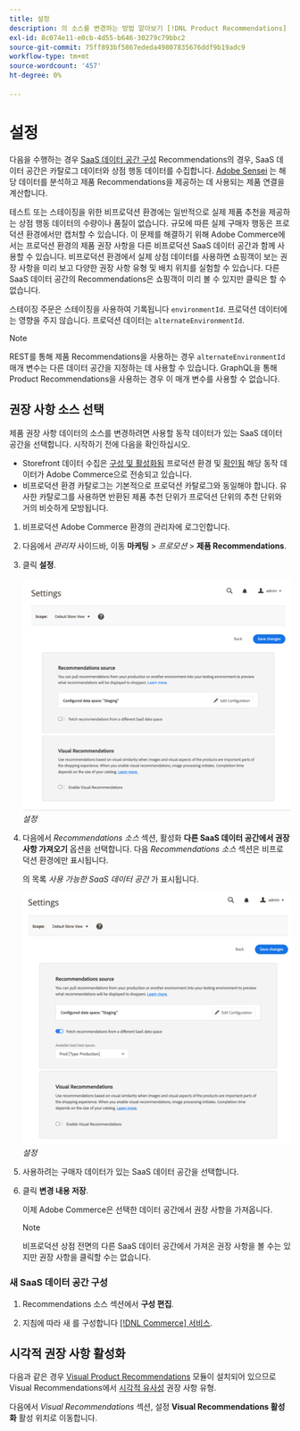 ```yaml
---
title: 설정
description: 의 소스를 변경하는 방법 알아보기 [!DNL Product Recommendations] 데이터 및 시각적 권장 사항을 활성화하는 방법.
exl-id: 8c074e11-e0cb-4d55-b646-30279c79bbc2
source-git-commit: 75ff893bf5867ededa49807835676ddf9b19adc9
workflow-type: tm+mt
source-wordcount: '457'
ht-degree: 0%

---
```


# 설정

다음을 수행하는 경우 [SaaS 데이터 공간 구성](https://experienceleague.adobe.com/docs/commerce-admin/config/services/saas.html) Recommendations의 경우, SaaS 데이터 공간은 카탈로그 데이터와 상점 행동 데이터를 수집합니다. [Adobe Sensei](https://www.adobe.com/sensei.html) 는 해당 데이터를 분석하고 제품 Recommendations을 제공하는 데 사용되는 제품 연결을 계산합니다.

테스트 또는 스테이징을 위한 비프로덕션 환경에는 일반적으로 실제 제품 추천을 제공하는 상점 행동 데이터의 수량이나 품질이 없습니다. 규모에 따른 실제 구매자 행동은 프로덕션 환경에서만 캡처할 수 있습니다. 이 문제를 해결하기 위해 Adobe Commerce에서는 프로덕션 환경의 제품 권장 사항을 다른 비프로덕션 SaaS 데이터 공간과 함께 사용할 수 있습니다. 비프로덕션 환경에서 실제 상점 데이터를 사용하면 쇼핑객이 보는 권장 사항을 미리 보고 다양한 권장 사항 유형 및 배치 위치를 실험할 수 있습니다. 다른 SaaS 데이터 공간의 Recommendations은 쇼핑객이 미리 볼 수 있지만 클릭은 할 수 없습니다.

스테이징 주문은 스테이징을 사용하여 기록됩니다 `environmentId`. 프로덕션 데이터에는 영향을 주지 않습니다. 프로덕션 데이터는 `alternateEnvironmentId`.

>[!NOTE]
>
>REST를 통해 제품 Recommendations을 사용하는 경우 `alternateEnvironmentId` 매개 변수는 다른 데이터 공간을 지정하는 데 사용할 수 있습니다. GraphQL을 통해 Product Recommendations을 사용하는 경우 이 매개 변수를 사용할 수 없습니다.

## 권장 사항 소스 선택

제품 권장 사항 데이터의 소스를 변경하려면 사용할 동작 데이터가 있는 SaaS 데이터 공간을 선택합니다. 시작하기 전에 다음을 확인하십시오.

- Storefront 데이터 수집은 [구성 및 활성화됨](install-configure.md) 프로덕션 환경 및 [확인됨](verify.md) 해당 동작 데이터가 Adobe Commerce으로 전송되고 있습니다.
- 비프로덕션 환경 카탈로그는 기본적으로 프로덕션 카탈로그와 동일해야 합니다. 유사한 카탈로그를 사용하면 반환된 제품 추천 단위가 프로덕션 단위의 추천 단위와 거의 비슷하게 모방됩니다.

1. 비프로덕션 Adobe Commerce 환경의 관리자에 로그인합니다.

1. 다음에서 _관리자_ 사이드바, 이동 **마케팅** > _프로모션_ > **제품 Recommendations**.

1. 클릭 **설정**.

   ![제품 추천 설정](assets/settings.png)
   _설정_

1. 다음에서 _Recommendations 소스_ 섹션, 활성화 **다른 SaaS 데이터 공간에서 권장 사항 가져오기** 옵션을 선택합니다. 다음 _Recommendations 소스_ 섹션은 비프로덕션 환경에만 표시됩니다.

   의 목록 _사용 가능한 SaaS 데이터 공간_ 가 표시됩니다.

   ![제품 추천 설정](assets/settings-select-saas.png)
   _설정_

1. 사용하려는 구매자 데이터가 있는 SaaS 데이터 공간을 선택합니다.

1. 클릭 **변경 내용 저장**.

   이제 Adobe Commerce은 선택한 데이터 공간에서 권장 사항을 가져옵니다.

   >[!NOTE]
   >
   > 비프로덕션 상점 전면의 다른 SaaS 데이터 공간에서 가져온 권장 사항을 볼 수는 있지만 권장 사항을 클릭할 수는 없습니다.

### 새 SaaS 데이터 공간 구성

1. Recommendations 소스 섹션에서 **구성 편집**.

1. 지침에 따라 새 를 구성합니다 [[!DNL Commerce] 서비스](/help/landing/saas.md).

## 시각적 권장 사항 활성화

다음과 같은 경우 [Visual Product Recommendations](install-configure.md) 모듈이 설치되어 있으므로 Visual Recommendations에서 [시각적 유사성](type.md#visualsim) 권장 사항 유형.

다음에서 _Visual Recommendations_ 섹션, 설정 **Visual Recommendations 활성화** 활성 위치로 이동합니다.
